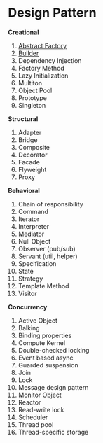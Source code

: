 # Design Pattern

**Creational**
1. [Abstract Factory](./abstract-factory)
2. [Builder](./builder)
3. Dependency Injection
4. Factory Method
5. Lazy Initialization
6. Multiton
7. Object Pool
8. Prototype
9. Singleton
  
**Structural**
1. Adapter
2. Bridge
3. Composite
4. Decorator
5. Facade
6. Flyweight
7. Proxy
  
**Behavioral**
1. Chain of responsibility
2. Command
3. Iterator
4. Interpreter
5. Mediator
6. Null Object
7. Observer (pub/sub)
8. Servant (util, helper)
9. Specification
10. State
11. Strategy
12. Template Method
13. Visitor

**Concurrency**
1. Active Object
2. Balking
3. Binding properties
4. Compute Kernel
5. Double-checked locking
6. Event based async
7. Guarded suspension
8. Join
9. Lock
10. Message design pattern
11. Monitor Object
12. Reactor
13. Read-write lock
14. Scheduler
15. Thread pool
16. Thread-specific storage
